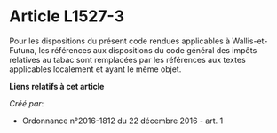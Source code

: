 # Article L1527-3

Pour les dispositions du présent code rendues applicables à  Wallis-et-Futuna, les références aux dispositions du code
général des  impôts relatives au tabac sont remplacées par les références aux textes  applicables localement et ayant le même
objet.

**Liens relatifs à cet article**

_Créé par_:

  - Ordonnance n°2016-1812 du 22 décembre 2016 - art. 1
